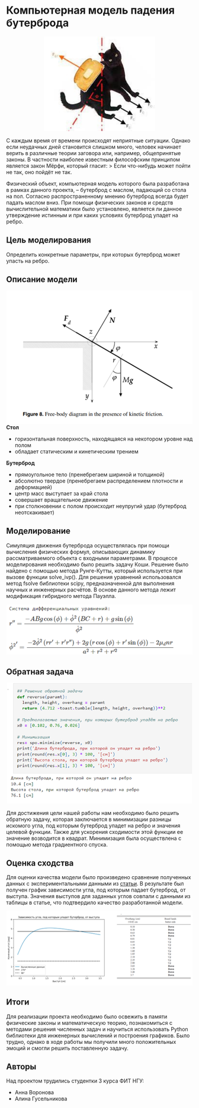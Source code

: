 # Компьютерная модель падения бутерброда
<p align="center">
  <img src="./cat.png" width="300px"/>
</p>
С каждым время от времени происходят неприятные ситуации. Однако если неудачных дней становится слишком много, человек начинает верить в различные теории заговора или, например, общепринятые законы. В частности наиболее известным философским принципом является закон Мёрфи, который гласит:
> Если что-нибудь может пойти не так, оно пойдёт не так.

Физический объект, компьютерная модель которого была разработана в рамках данного проекта, – бутерброд с маслом, падающий со стола на пол. Согласно распространенному мнению бутерброд всегда будет падать маслом вниз. При помощи физических законов и средств вычислительной математики было установлено, является ли данное утверждение истинным и при каких условиях бутерброд упадет на ребро.

## Цель моделирования
Определить конкретные параметры, при которых бутерброд может упасть на ребро.

## Описание модели
<img style="float: right;" src="./model.png" />

**Стол**
- горизонтальная поверхность, находящаяся на некотором уровне над полом
- обладает статическим и кинетическим трением

**Бутерброд**
- прямоугольное тело (пренебрегаем шириной и толщиной)
- абсолютно твердое (пренебрегаем распределением плотности и деформацией)
- центр масс выступает за край стола
- совершает вращательное движение
- при столкновении с полом происходит неупругий удар (бутерброд неотскакивает)

## Моделирование
Симуляция движения бутерброда осуществлялась при помощи вычисления физических формул, описывающих динамику рассматриваемого объекта с входными параметрами. В процессе моделирования необходимо было решить задачу Коши. Решение  было найдено с помощью метода Рунге-Кутты, который используется при вызове функции solve_ivp(). Для решения уравнений использовался метод fsolve библиотеки scipy, предназначенной для выполнения научных и инженерных расчётов. В основе данного метода лежит модификация гибридного метода Пауэлла.

<p align="center">
  <img src="./formulas.png"/>
</p>

## Обратная задача
<p align="center">
  <img src="./task.png" width="500px"/>
</p>
Для достижения цели нашей работы нам необходимо было решить обратную задачу, которая заключается в минимизации разницы искомого угла, под которым бутерброд упадет на ребро и значения целевой функции. Также для ускорения сходимости этой функции ее значение возводится в квадрат. Минимизация была осуществлена с помощью метода градиентного спуска.

## Оценка сходства
Для оценки качества модели было произведено сравнение полученных данных с экспериментальными данными из [статьи](https://citeseerx.ist.psu.edu/document?repid=rep1&type=pdf&doi=26a061e77c4a30dbf59db13f557b4598f497e066). В результате был получен график зависимости угла, под которым падает бутерброд, от выступа. Значения выступов для заданных углов совпали с данными из таблицы в статье, что подтвердило качество разработанной модели.

<p align="center">
  <img src="./quality.png"/>
</p>

## Итоги
Для реализации проекта необходимо было освежить в памяти физические законы и математическую теорию, познакомиться с методами решения численных задач и научиться использовать Python библиотеки для инженерных вычислений и построения графиков. Было трудно, однако в ходе работы мы получили много положительных эмоций и смогли решить поставленную задачу.

## Авторы
Над проектом трудились студентки 3 курса ФИТ НГУ:
* Анна Воронова
* Алина Гусельникова
